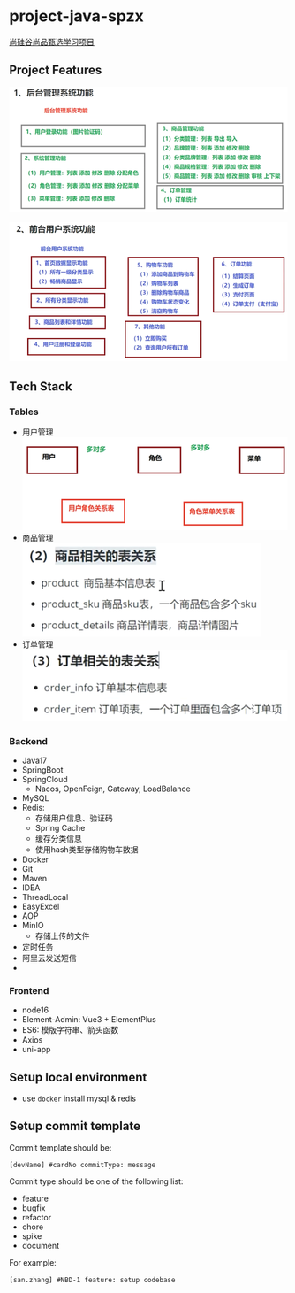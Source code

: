 # project-java-spzx
[尚硅谷尚品甄选学习项目](https://www.bilibili.com/video/BV1NF411S7DS)

## Project Features 
![img.png](md-img-01.png)

![img_1.png](md-img-02.png)

## Tech Stack

### Tables
- 用户管理
![img.png](md-img-03.png)
- 商品管理
![img.png](md-img-04.png)
- 订单管理
![img_1.png](md-img-05.png)

### Backend
- Java17
- SpringBoot
- SpringCloud 
  - Nacos, OpenFeign, Gateway, LoadBalance
- MySQL
- Redis:
  - 存储用户信息、验证码
  - Spring Cache
  - 缓存分类信息
  - 使用hash类型存储购物车数据
- Docker
- Git
- Maven
- IDEA
- ThreadLocal
- EasyExcel
- AOP
- MinIO
  - 存储上传的文件
- 定时任务
- 阿里云发送短信
- 

### Frontend
- node16
- Element-Admin: Vue3 + ElementPlus
- ES6: 模版字符串、箭头函数
- Axios
- uni-app

## Setup local environment

- use `docker` install mysql & redis

## Setup commit template
Commit template should be:
```
[devName] #cardNo commitType: message
```

Commit type should be one of the following list:
* feature
* bugfix 
* refactor
* chore
* spike
* document


For example:
```
[san.zhang] #NBD-1 feature: setup codebase
```

